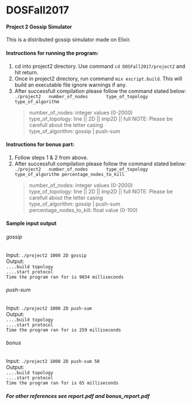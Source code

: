 # DOSFall2017
#### Project 2 Gossip Simulator
This is a distributed gossip simulator made on Elixir.

#### Instructions for running the program:
1. cd into project2 directory. Use command `cd DOSFall2017/project2` and hit return.
2. Once in project2 directory, run command `mix escript.build`. This will build an executable file ignore warnings if any.
3. After successfull compilation please follow the command stated below:<br>
    `./project2	  number_of_nodes		type_of_topology	type_of_algorithm`<br>
    > number_of_nodes: integer values (0-2000)<br>
    > type_of_topology: line || 2D || imp2D || full NOTE: Please be carefull about the letter casing<br>
    > type_of_algorithm: gossip | push-sum <br>
    
#### Instructions for bonus part:
1. Follow steps 1 & 2 from above.
2. After successfull compilation please follow the command stated below:<br>
    `./project2	  number_of_nodes		type_of_topology	type_of_algorithm percentage_nodes_to_kill`<br>
    > number_of_nodes: integer values (0-2000)<br>
    > type_of_topology: line || 2D || imp2D || full NOTE: Please be carefull about the letter casing<br>
    > type_of_algorithm: gossip | push-sum <br>
    > percentage_nodes_to_kill: float value (0-100)
    
#### Sample input output<br>
###### gossip<br>
Input: `./project2 1000 2D gossip`<br>
Output: <br>
`....build topology`<br> `....start protocol` <br> `Time the program ran for is 9034 milliseconds `
###### push-sum<br>
Input: `./project2 1000 2D push-sum`<br>
Output: <br>
`....build topology`<br> `....start protocol` <br> `Time the program ran for is 259 milliseconds `
###### bonus<br>
Input: `./project2 1000 2D push-sum 50`<br>
Output: <br>
`....build topology`<br> `....start protocol` <br> `Time the program ran for is 65 milliseconds `

##### For other references see report.pdf and bonus_report.pdf



